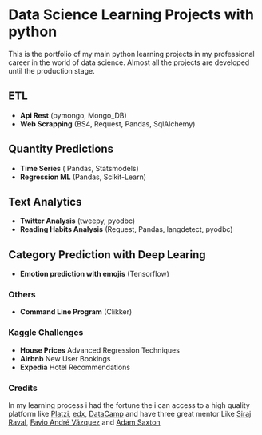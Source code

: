 # Data Science Learning Projects with python

This is the portfolio of my main  python learning projects in my professional career in the world of data science. Almost all the projects are developed until the production stage.

## ETL

- **Api Rest** (pymongo, Mongo_DB)
- **Web Scrapping** (BS4, Request, Pandas, SqlAlchemy)

## Quantity Predictions

- **Time Series** ( Pandas, Statsmodels)
- **Regression ML** (Pandas, Scikit-Learn)

## Text Analytics

- **Twitter Analysis** (tweepy, pyodbc)
- **Reading Habits Analysis** (Request, Pandas, langdetect, pyodbc)

## Category Prediction with Deep Learing

- **Emotion prediction with emojis** (Tensorflow)

### Others

- **Command Line Program** (Clikker)

### Kaggle Challenges

- **House Prices** Advanced Regression Techniques
- **Airbnb** New User Bookings
- **Expedia** Hotel Recommendations

### Credits

In my learning process i had the fortune the i can access to a high quality platform like [Platzi](https://platzi.com/), [edx](https://www.edx.org/), [DataCamp](https://www.datacamp.com/) and have three great mentor Like [Siraj Raval](https://www.youtube.com/channel/UCWN3xxRkmTPmbKwht9FuE5A), [Favio André Vázquez](https://www.linkedin.com/in/faviovazquez/) and [Adam Saxton](https://www.youtube.com/channel/UCFp1vaKzpfvoGai0vE5VJ0w)